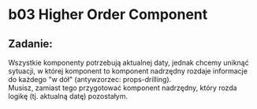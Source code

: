 # b03 Higher Order Component

## Zadanie:
Wszystkie komponenty potrzebują aktualnej daty, jednak chcemy uniknąć sytuacji, w której komponent to komponent nadrzędny rozdaje informacje do każdego "w dół" (antywzorzec: props-drilling).  
Musisz, zamiast tego przygotować komponent nadrzędny, który rozda logikę (tj. aktualną datę) pozostałym.

